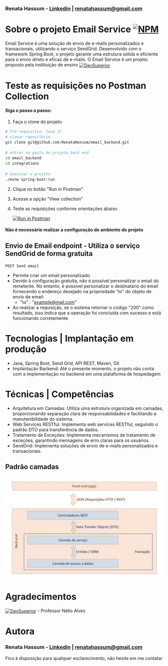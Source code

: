 ### Renata Hassum - [Linkedin](https://www.linkedin.com/in/renataviottohassumdev) | renatahassum@gmail.com

# Sobre o projeto Email Service [![NPM](https://img.shields.io/npm/l/react)](https://github.com/RenataHassum/email_backend/blob/main/LICENSE) 

Email Service é uma solução de envio de e-mails personalizados e transacionais, utilizando o serviço SendGrid. Desenvolvido com o framework Spring Boot, o projeto garante uma estrutura sólida e eficiente para o envio direto e eficaz de e-mails. O Email Service é um projeto proposto pela instituição de ensino <a href="https://devsuperior.com.br/cursos"><img align="center" height="16" alt="DevSuperior" src="https://devsuperior.com.br/_next/static/images/logo-white-10059e26f600604a7b5bd7782ed7550c.svg"></a>

# Teste as requisições no Postman Collection
#### Siga o passo a passo:
1) Faça o clone do projeto
```bash
# Pré-requisitos: Java 17
# clonar repositório
git clone git@github.com:RenataHassum/email_backend.git

# entrar na pasta do projeto back end
cd email_backend
cd integrations

# executar o projeto
./mvnw spring-boot:run
```
2) Clique no botão "Run in Postman"
3) Acesse a opção "View collection"
4) Teste as requisições conforme orientações abaixo
   
      [![Run in Postman](https://run.pstmn.io/button.svg)](https://app.getpostman.com/run-collection/22138191-38dc9bea-f0bb-488b-b65c-36482de9c965?action=collection%2Ffork&source=rip_markdown&collection-url=entityId%3D22138191-38dc9bea-f0bb-488b-b65c-36482de9c965%26entityType%3Dcollection%26workspaceId%3Dc29d39e1-fd20-485c-b29f-fd827f7f0afc)
   
#### Não é necessário realizar a configuração de ambiente do projeto

##  Envio de Email endpoint - Utiliza o serviço SendGrid de forma gratuita
`POST Send email`
- Permite criar um email personalizado
- Devido à configuração gratuita, não é possível personalizar o email do remetente. No entanto, é possível personalizar o destinatário do email fornecendo o endereço desejado na propriedade "to" do objeto de envio de email:
  - "to" : "example@mail.com"
- Ao realizar a requisição, se o sistema retornar o código "200" como resultado, isso indica que a operação foi concluída com sucesso e está funcionando corretamente

# Tecnologias | Implantação em produção
- Java, Spring Boot, Send Grid, API REST, Maven, Git
- Implantação Backend: Até o presente momento, o projeto não conta com a implementação no backend em uma plataforma de hospedagem

# Técnicas | Competências
- Arquitetura em Camadas: Utiliza uma estrutura organizada em camadas, proporcionando separação clara de responsabilidades e facilitando a manutenibilidade do sistema.
- Web Services RESTful: Implementa web services RESTful, seguindo o padrão DTO para transferência de dados.
- Tratamento de Exceções: Implementa mecanismos de tratamento de exceções, garantindo mensagens de erro claras para os usuários.
- SendGrid: Implementa soluções de envio de e-mails personalizados e transacionais.

## Padrão camadas
![Padrão camadas](https://github.com/RenataHassum/assets/blob/main/padrao_camadas.jpg?raw=true)

# Agradecimentos
<a href="https://devsuperior.com.br/cursos"><img align="center" height="16" alt="DevSuperior" src="https://devsuperior.com.br/_next/static/images/logo-white-10059e26f600604a7b5bd7782ed7550c.svg"></a> - Professor Nélio Alves

# Autora
### Renata Hassum - [Linkedin](https://www.linkedin.com/in/renataviottohassumdev) | renatahassum@gmail.com
Fico à disposição para qualquer esclarecimento, não hesite em me contatar
